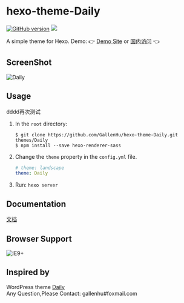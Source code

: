 # hexo-theme-Daily

[![GitHub version](https://badge.fury.io/gh/GallenHu%2Fhexo-theme-Daily.svg)](https://badge.fury.io/gh/GallenHu%2Fhexo-theme-Daily)
![](https://img.shields.io/badge/license-MIT-000000.svg)

A simple theme for Hexo. Demo: :point_right: [Demo Site](https://hinpc.github.io/Daily/) or [国内访问](http://gallenhu.coding.me/Daily/) :point_left:

## ScreenShot
![Daily](https://ws3.sinaimg.cn/large/005BYqpgly1fytgsnuxnuj30rs0j5js0.jpg)

## Usage
dddd再次测试
1. In the `root` directory:
    ```git
    $ git clone https://github.com/GallenHu/hexo-theme-Daily.git themes/Daily
    $ npm install --save hexo-renderer-sass
    ```

2. Change the `theme` property in the `config.yml` file.
    ```yml
    # theme: landscape
    theme: Daily
    ```

3. Run: `hexo server`

## Documentation
[文档](https://github.com/GallenHu/hexo-theme-Daily/wiki)

## Browser Support
![IE9+](https://ws3.sinaimg.cn/large/005BYqpgly1fyth2dzpgsj3070027q2t.jpg)

## Inspired by
WordPress theme [Daily](http://www.robertbrodziak.com/en/free-wordpress-themes/daily-theme/)  
Any Question,Please Contact: gallenhu#foxmail.com
